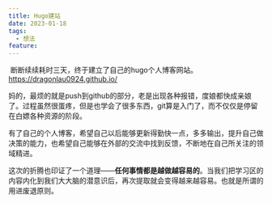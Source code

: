 ```yaml
---
title: Hugo建站
date: 2023-01-18
tags:
  - 想法
feature:
---
```


​ 断断续续耗时三天，终于建立了自己的hugo个人博客网站。https://dragonlau0924.github.io/

​ 妈的，最烦的就是push到github的部分，老是出现各种报错，度娘都快成亲娘了。过程虽然很蛋疼，但是也学会了很多东西，git算是入门了，而不仅仅是停留在白嫖各种资源的阶段。

​ 有了自己的个人博客，希望自己以后能够更新得勤快一点，多多输出，提升自己做决策的能力，也希望自己能够在外部的交流中找到反馈，不断地在自己所关注的领域精进。

​ 这次的折腾也印证了一个道理——**任何事情都是越做越容易的**。当我们把学习区的内容内化到我们大大脑的潜意识后，再次提取就会变得越来越容易。也就是所谓的用进废退原则。
